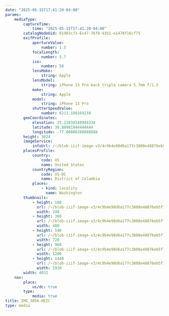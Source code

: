 ```yaml
---
date: "2025-05-15T17:41:20-04:00"
params:
    mediaType:
        captureTime:
            time: "2025-05-15T17:41:20-04:00"
        catalogNodeUid: 01983c73-6c47-76f8-9351-e1470f16cf75
        exifProfile:
            apertureValue:
                number: 1.5
            focalLength:
                number: 5.7
            iso:
                number: 50
            lensMake:
                string: Apple
            lensModel:
                string: iPhone 13 Pro back triple camera 5.7mm f/1.5
            make:
                string: Apple
            model:
                string: iPhone 13 Pro
            shutterSpeedValue:
                number: 6211.180169239
        geoCoordinates:
            elevation: 25.22034548944338
            latitude: 38.88981944444444
            longitude: -77.00806388888888
        height: 3024
        imageService:
            infoUrl: /~/blob-iiif-image-v3/4c9b4e98d6a177c3808e48876eb5f700ec2219535a6e785ca4b70931b55d92ad/info.json
        placesProfile:
            country:
                code: US
                name: United States
            countryRegion:
                code: US-DC
                name: District of Columbia
            places:
                - kind: locality
                  name: Washington
        thumbnails:
            - height: 180
              url: /~/blob-iiif-image-v3/4c9b4e98d6a177c3808e48876eb5f700ec2219535a6e785ca4b70931b55d92ad/full/240%2C180/0/default.jpg
              width: 240
            - height: 360
              url: /~/blob-iiif-image-v3/4c9b4e98d6a177c3808e48876eb5f700ec2219535a6e785ca4b70931b55d92ad/full/480%2C360/0/default.jpg
              width: 480
            - height: 540
              url: /~/blob-iiif-image-v3/4c9b4e98d6a177c3808e48876eb5f700ec2219535a6e785ca4b70931b55d92ad/full/720%2C540/0/default.jpg
              width: 720
            - height: 960
              url: /~/blob-iiif-image-v3/4c9b4e98d6a177c3808e48876eb5f700ec2219535a6e785ca4b70931b55d92ad/full/1280%2C960/0/default.jpg
              width: 1280
            - height: 1440
              url: /~/blob-iiif-image-v3/4c9b4e98d6a177c3808e48876eb5f700ec2219535a6e785ca4b70931b55d92ad/full/1920%2C1440/0/default.jpg
              width: 1920
        width: 4032
    nav:
        place:
            us/dc: true
        type:
            media: true
title: IMG_3056.HEIC
type: media
---
```


